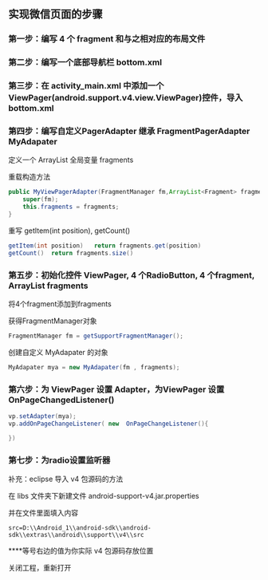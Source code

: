
## 实现微信页面的步骤

### 第一步：编写 4 个 fragment 和与之相对应的布局文件

### 第二步：编写一个底部导航栏 bottom.xml 

### 第三步：在 activity_main.xml 中添加一个 ViewPager(android.support.v4.view.ViewPager)控件，导入 bottom.xml

<include android:id="@+id/bottom" layout="@layout/bottom">

### 第四步：编写自定义PagerAdapter 继承 FragmentPagerAdapter    MyAdapater

定义一个 ArrayList<Fragment>  全局变量 fragments

重载构造方法

```java
public MyViewPagerAdapter(FragmentManager fm,ArrayList<Fragment> fragments) {
	super(fm);
	this.fragments = fragments;
}
```

重写 getItem(int position), getCount()

```java
getItem(int position)   return fragments.get(position)
getCount()  return fragments.size()
```
        
### 第五步：初始化控件 ViewPager, 4 个RadioButton, 4 个fragment, ArrayList<Fragment> fragments

将4个fragment添加到fragments

获得FragmentManager对象

```java
FragmentManager fm = getSupportFragmentManager();
```

创建自定义 MyAdapater 的对象

```java
MyAdapater mya = new MyAdapater(fm , fragments);
```

### 第六步：为 ViewPager 设置 Adapter，为ViewPager 设置 OnPageChangedListener()

```java
vp.setAdapter(mya);
vp.addOnPageChangeListener( new  OnPageChangeListener(){

})
```

### 第七步：为radio设置监听器


补充：eclipse 导入 v4 包源码的方法

在 libs 文件夹下新建文件 android-support-v4.jar.properties

并在文件里面填入内容 

```
src=D:\\Android_1\\android-sdk\\android-sdk\\extras\\android\\support\\v4\\src
```

****等号右边的值为你实际 v4 包源码存放位置

关闭工程，重新打开
        

